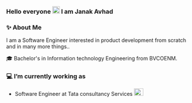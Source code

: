 ### Hello everyone <img src="https://github.com/TheDudeThatCode/TheDudeThatCode/blob/master/Assets/Hi.gif" height="20px" width="20px"> I am Janak Avhad

### ✨ About Me

I am a Software Engineer interested in product development from scratch and in many more things..

🎓 Bachelor's in Information technology Engineering from BVCOENM.

### 💻 I’m currently working as

* Software Engineer at Tata consultancy Services <img src="https://en.m.wikipedia.org/wiki/File:Tata_Consultancy_Services_Logo.svg" height="20px" width="25px">
